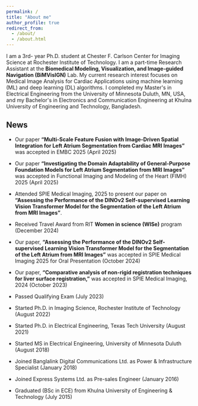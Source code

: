 ```yaml
---
permalink: /
title: "About me"
author_profile: true
redirect_from: 
  - /about/
  - /about.html
---
```

I am a 3rd- year Ph.D. student at Chester F. Carlson Center for Imaging Science at Rochester Institute of Technology. I am a part-time Research Assistant at the **Biomedical Modeling, Visualization, and Image-guided Navigation (BiMVisIGN)** Lab. My current research interest focuses on Medical Image Analysis for Cardiac Applications using machine learning (ML) and deep learning (DL) algorithms. I completed my Master's in Electrical Engineering from the University of Minnesota Duluth, MN, USA, and my Bachelor's in Electronics and Communication Engineering at Khulna University of Engineering and Technology, Bangladesh.

## News ##

- Our paper **“Multi-Scale Feature Fusion with Image-Driven Spatial Integration for Left Atrium Segmentation from Cardiac MRI Images”** was accepted in EMBC 2025 (April 2025)

- Our paper **“Investigating the Domain Adaptability of General-Purpose Foundation Models for Left Atrium Segmentation from MRI Images”** was accepted in Functional Imaging and Modeling of the Heart (FIMH) 2025 (April 2025)

- Attended SPIE Medical Imaging, 2025 to present our paper on **“Assessing the Performance of the DINOv2 Self-supervised Learning Vision Transformer Model for the Segmentation of the Left Atrium from MRI Images”**.

- Received Travel Award from RIT **Women in science (WISe)** program (December 2024)

- Our paper, **“Assessing the Performance of the DINOv2 Self-supervised Learning Vision Transformer Model for the Segmentation of the Left Atrium from MRI Images”** was accepted in SPIE Medical Imaging 2025 for Oral Presentation (October 2024)

- Our paper, **“Comparative analysis of non-rigid registration techniques for liver surface registration,”** was accepted in SPIE Medical Imaging, 2024 (October 2023)

- Passed Qualifying Exam (July 2023)

- Started Ph.D. in Imaging Science, Rochester Institute of Technology (August 2022)

- Started Ph.D. in Electrical Engineering, Texas Tech University (August 2021)

- Started MS in Electrical Engineering, University of Minnesota Duluth (August 2018)

- Joined Banglalink Digital Communications Ltd. as Power & Infrastructure Specialist (January 2018)

- Joined Express Systems Ltd. as Pre-sales Engineer (January 2016)

- Graduated (BSc in ECE) from Khulna University of Engineering & Technology (July 2015)
